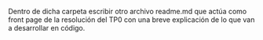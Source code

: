 Dentro de dicha carpeta escribir otro archivo readme.md que actúa como front page de la resolución del TP0 con una breve explicación de lo que van a desarrollar en código.
